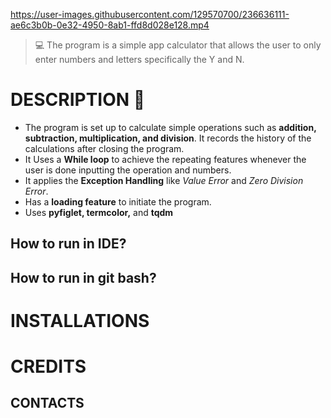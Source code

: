 https://user-images.githubusercontent.com/129570700/236636111-ae6c3b0b-0e32-4950-8ab1-ffd8d028e128.mp4
> 💻 The program is a simple app calculator that allows the user to only enter numbers and letters specifically the Y and N.

# DESCRIPTION 📝
- The program is set up to calculate simple operations such as **addition, subtraction, multiplication, and division**. It records the history of the calculations after closing the program.
- It Uses a **While loop** to achieve the repeating features whenever the user is done inputting the operation and numbers.
- It applies the **Exception Handling** like *Value Error* and *Zero Division Error*.
- Has a **loading feature** to initiate the program.
- Uses **pyfiglet, termcolor,** and **tqdm**

## How to run in IDE?
## How to run in git bash?
# INSTALLATIONS
# CREDITS
## CONTACTS
